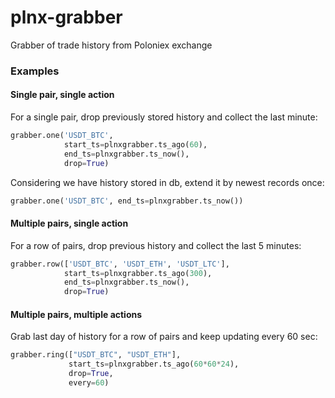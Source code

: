 # plnx-grabber
Grabber of trade history from Poloniex exchange

### Examples

#### Single pair, single action

For a single pair, drop previously stored history and collect the last minute:
```python
grabber.one('USDT_BTC',
            start_ts=plnxgrabber.ts_ago(60),
            end_ts=plnxgrabber.ts_now(),
            drop=True)
```

Considering we have history stored in db, extend it by newest records once:
```python
grabber.one('USDT_BTC', end_ts=plnxgrabber.ts_now())
```

#### Multiple pairs, single action

For a row of pairs, drop previous history and collect the last 5 minutes:
```python
grabber.row(['USDT_BTC', 'USDT_ETH', 'USDT_LTC'],
            start_ts=plnxgrabber.ts_ago(300),
            end_ts=plnxgrabber.ts_now(),
            drop=True)
```

#### Multiple pairs, multiple actions

Grab last day of history for a row of pairs and keep updating every 60 sec:
```python
grabber.ring(["USDT_BTC", "USDT_ETH"], 
             start_ts=plnxgrabber.ts_ago(60*60*24), 
             drop=True, 
             every=60)
```
